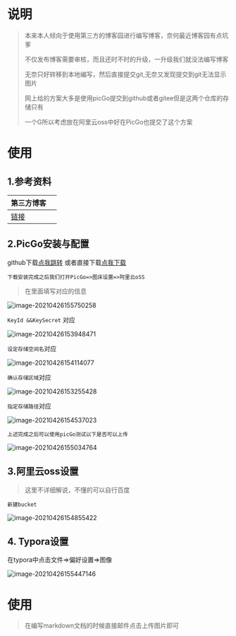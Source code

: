 # 说明

> 本来本人倾向于使用第三方的博客园进行编写博客，奈何最近博客园有点坑爹
>
> 不仅发布博客需要审核，而且还时不时的升级，一升级我们就没法编写博客
>
> 无奈只好转移到本地编写，然后直接提交git,无奈又发现提交到git无法显示图片
>
> 网上给的方案大多是使用picGo提交到github或者gitee但是这两个仓库的存储只有
>
> 一个G所以考虑放在阿里云oss中好在PicGo也提交了这个方案

# 使用

##  1.参考资料

| 第三方博客                                                |      |
| --------------------------------------------------------- | ---- |
| [链接](https://www.cnblogs.com/xuexianqi/p/13490854.html) |      |





## 2.PicGo安装与配置

github下载[点我跳转](https://github.com/Molunerfinn/PicGo/releases) 或者直接下载[点我下载](https://github.com/Molunerfinn/PicGo/releases/download/v2.3.0-beta.6/PicGo-Setup-2.3.0-beta.6.exe)

`下载安装完成之后我们打开PicGo=>图床设置=>阿里云oSS`

> 在里面填写对应的信息

![image-20210426155750258](https://yaoliuyang-blog-images.oss-cn-beijing.aliyuncs.com/blogImages/image-20210426155750258.png)

`KeyId &&KeySecret` 对应

![image-20210426153948471](https://yaoliuyang-blog-images.oss-cn-beijing.aliyuncs.com/blogImages/image-20210426153948471.png)

`设定存储空间名`对应

![image-20210426154114077](https://yaoliuyang-blog-images.oss-cn-beijing.aliyuncs.com/blogImages/image-20210426154114077.png)

`确认存储区域`对应

![image-20210426153255428](https://yaoliuyang-blog-images.oss-cn-beijing.aliyuncs.com/blogImages/image-20210426153255428.png)

`指定存储路径`对应

![image-20210426154537023](https://yaoliuyang-blog-images.oss-cn-beijing.aliyuncs.com/blogImages/image-20210426154537023.png)

`上述完成之后可以使用picGo测试以下是否可以上传`

![image-20210426155034764](https://yaoliuyang-blog-images.oss-cn-beijing.aliyuncs.com/blogImages/image-20210426155034764.png)

##  3.阿里云oss设置

> 这里不详细解说，不懂的可以自行百度

`新建bucket`

![image-20210426154855422](https://yaoliuyang-blog-images.oss-cn-beijing.aliyuncs.com/blogImages/image-20210426154855422.png)



## 4. Typora设置

在typora中点击文件=>偏好设置=>图像

![image-20210426155447146](https://yaoliuyang-blog-images.oss-cn-beijing.aliyuncs.com/blogImages/image-20210426155447146.png)

#  使用

> 在编写markdown文档的时候直接邮件点击上传图片即可
